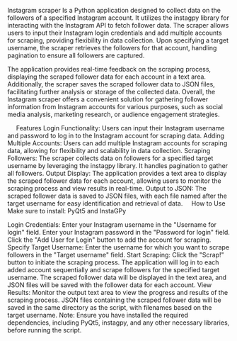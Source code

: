 Instagram scraper
Is a Python application designed to collect data on the followers of a specified Instagram account. It utilizes the instagpy library for interacting with the Instagram API to fetch follower data. The scraper allows users to input their Instagram login credentials and add multiple accounts for scraping, providing flexibility in data collection. Upon specifying a target username, the scraper retrieves the followers for that account, handling pagination to ensure all followers are captured.

The application provides real-time feedback on the scraping process, displaying the scraped follower data for each account in a text area. Additionally, the scraper saves the scraped follower data to JSON files, facilitating further analysis or storage of the collected data. Overall, the Instagram scraper offers a convenient solution for gathering follower information from Instagram accounts for various purposes, such as social media analysis, marketing research, or audience engagement strategies.

     Features
Login Functionality: Users can input their Instagram username and password to log in to the Instagram account for scraping data.
Adding Multiple Accounts: Users can add multiple Instagram accounts for scraping data, allowing for flexibility and scalability in data collection.
Scraping Followers: The scraper collects data on followers for a specified target username by leveraging the instagpy library. It handles pagination to gather all followers.
Output Display: The application provides a text area to display the scraped follower data for each account, allowing users to monitor the scraping process and view results in real-time.
Output to JSON: The scraped follower data is saved to JSON files, with each file named after the target username for easy identification and retrieval of data.
    
     How to Use
Make sure to install:
PyQt5 and InstaGPy

Login Credentials:
Enter your Instagram username in the "Username for login" field.
Enter your Instagram password in the "Password for login" field.
Click the "Add User for Login" button to add the account for scraping.
Specify Target Username:
Enter the username for which you want to scrape followers in the "Target username" field.
Start Scraping:
Click the "Scrap!" button to initiate the scraping process.
The application will log in to each added account sequentially and scrape followers for the specified target username.
The scraped follower data will be displayed in the text area, and JSON files will be saved with the follower data for each account.
View Results:
Monitor the output text area to view the progress and results of the scraping process.
JSON files containing the scraped follower data will be saved in the same directory as the script, with filenames based on the target username.
Note: Ensure you have installed the required dependencies, including PyQt5, instagpy, and any other necessary libraries, before running the script.
